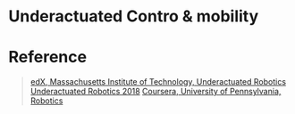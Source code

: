 # Underactuated Contro & mobility



# Reference
> [edX, Massachusetts Institute of Technology, Underactuated Robotics](https://www.edx.org/course/underactuated-robotics-mitx-6-832x-0)
> [Underactuated Robotics 2018](http://underactuated.csail.mit.edu/Spring2018/)
> [Coursera, University of Pennsylvania, Robotics](https://www.coursera.org/specializations/robotics#about)
